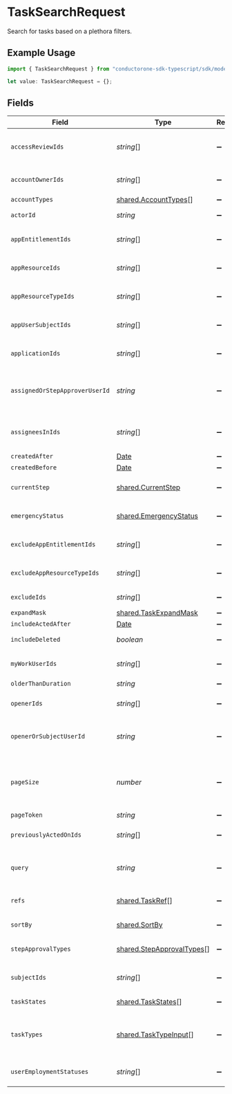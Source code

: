 # TaskSearchRequest

Search for tasks based on a plethora filters.

## Example Usage

```typescript
import { TaskSearchRequest } from "conductorone-sdk-typescript/sdk/models/shared";

let value: TaskSearchRequest = {};
```

## Fields

| Field                                                                                                                             | Type                                                                                                                              | Required                                                                                                                          | Description                                                                                                                       |
| --------------------------------------------------------------------------------------------------------------------------------- | --------------------------------------------------------------------------------------------------------------------------------- | --------------------------------------------------------------------------------------------------------------------------------- | --------------------------------------------------------------------------------------------------------------------------------- |
| `accessReviewIds`                                                                                                                 | *string*[]                                                                                                                        | :heavy_minus_sign:                                                                                                                | Search tasks that belong to any of the access reviews included in this list.                                                      |
| `accountOwnerIds`                                                                                                                 | *string*[]                                                                                                                        | :heavy_minus_sign:                                                                                                                | Search tasks that have any of these account owners.                                                                               |
| `accountTypes`                                                                                                                    | [shared.AccountTypes](../../../sdk/models/shared/accounttypes.md)[]                                                               | :heavy_minus_sign:                                                                                                                | The accountTypes field.                                                                                                           |
| `actorId`                                                                                                                         | *string*                                                                                                                          | :heavy_minus_sign:                                                                                                                | Search tasks that have this actor ID.                                                                                             |
| `appEntitlementIds`                                                                                                               | *string*[]                                                                                                                        | :heavy_minus_sign:                                                                                                                | Search tasks that have any of these app entitlement IDs.                                                                          |
| `appResourceIds`                                                                                                                  | *string*[]                                                                                                                        | :heavy_minus_sign:                                                                                                                | Search tasks that have any of these app resource IDs.                                                                             |
| `appResourceTypeIds`                                                                                                              | *string*[]                                                                                                                        | :heavy_minus_sign:                                                                                                                | Search tasks that have any of these app resource type IDs.                                                                        |
| `appUserSubjectIds`                                                                                                               | *string*[]                                                                                                                        | :heavy_minus_sign:                                                                                                                | Search tasks that have any of these app users as subjects.                                                                        |
| `applicationIds`                                                                                                                  | *string*[]                                                                                                                        | :heavy_minus_sign:                                                                                                                | Search tasks that have any of these apps as targets.                                                                              |
| `assignedOrStepApproverUserId`                                                                                                    | *string*                                                                                                                          | :heavy_minus_sign:                                                                                                                | Search tasks that are currently assigned to this user, or that are closed and were previously approved by this user.              |
| `assigneesInIds`                                                                                                                  | *string*[]                                                                                                                        | :heavy_minus_sign:                                                                                                                | Search tasks by  List of UserIDs which are currently assigned these Tasks                                                         |
| `createdAfter`                                                                                                                    | [Date](https://developer.mozilla.org/en-US/docs/Web/JavaScript/Reference/Global_Objects/Date)                                     | :heavy_minus_sign:                                                                                                                | N/A                                                                                                                               |
| `createdBefore`                                                                                                                   | [Date](https://developer.mozilla.org/en-US/docs/Web/JavaScript/Reference/Global_Objects/Date)                                     | :heavy_minus_sign:                                                                                                                | N/A                                                                                                                               |
| `currentStep`                                                                                                                     | [shared.CurrentStep](../../../sdk/models/shared/currentstep.md)                                                                   | :heavy_minus_sign:                                                                                                                | Search tasks that have this type of step as the current step.                                                                     |
| `emergencyStatus`                                                                                                                 | [shared.EmergencyStatus](../../../sdk/models/shared/emergencystatus.md)                                                           | :heavy_minus_sign:                                                                                                                | Search tasks that are or are not emergency access.                                                                                |
| `excludeAppEntitlementIds`                                                                                                        | *string*[]                                                                                                                        | :heavy_minus_sign:                                                                                                                | Search tasks that do not have any of these app entitlement IDs.                                                                   |
| `excludeAppResourceTypeIds`                                                                                                       | *string*[]                                                                                                                        | :heavy_minus_sign:                                                                                                                | Search tasks that do not have any of these app resource type IDs.                                                                 |
| `excludeIds`                                                                                                                      | *string*[]                                                                                                                        | :heavy_minus_sign:                                                                                                                | Exclude Specific TaskIDs from this serach result.                                                                                 |
| `expandMask`                                                                                                                      | [shared.TaskExpandMask](../../../sdk/models/shared/taskexpandmask.md)                                                             | :heavy_minus_sign:                                                                                                                | N/A                                                                                                                               |
| `includeActedAfter`                                                                                                               | [Date](https://developer.mozilla.org/en-US/docs/Web/JavaScript/Reference/Global_Objects/Date)                                     | :heavy_minus_sign:                                                                                                                | N/A                                                                                                                               |
| `includeDeleted`                                                                                                                  | *boolean*                                                                                                                         | :heavy_minus_sign:                                                                                                                | Whether or not to include deleted tasks.                                                                                          |
| `myWorkUserIds`                                                                                                                   | *string*[]                                                                                                                        | :heavy_minus_sign:                                                                                                                | Search tasks where the user would see this task in the My Work section                                                            |
| `olderThanDuration`                                                                                                               | *string*                                                                                                                          | :heavy_minus_sign:                                                                                                                | N/A                                                                                                                               |
| `openerIds`                                                                                                                       | *string*[]                                                                                                                        | :heavy_minus_sign:                                                                                                                | Search tasks that were created by any of the users in this array.                                                                 |
| `openerOrSubjectUserId`                                                                                                           | *string*                                                                                                                          | :heavy_minus_sign:                                                                                                                | Search tasks that were opened by this user, or that the user is the subject of.                                                   |
| `pageSize`                                                                                                                        | *number*                                                                                                                          | :heavy_minus_sign:                                                                                                                | The pageSize where 0 <= pageSize <= 100. Values < 10 will be set to 10. A value of 0 returns the default page size (currently 25) |
| `pageToken`                                                                                                                       | *string*                                                                                                                          | :heavy_minus_sign:                                                                                                                | The pageToken field.                                                                                                              |
| `previouslyActedOnIds`                                                                                                            | *string*[]                                                                                                                        | :heavy_minus_sign:                                                                                                                | Search tasks that were acted on by any of these users.                                                                            |
| `query`                                                                                                                           | *string*                                                                                                                          | :heavy_minus_sign:                                                                                                                | Fuzzy search tasks by display name or description. Also can search by numeric ID.                                                 |
| `refs`                                                                                                                            | [shared.TaskRef](../../../sdk/models/shared/taskref.md)[]                                                                         | :heavy_minus_sign:                                                                                                                | Query tasks by display name, description, or numeric ID.                                                                          |
| `sortBy`                                                                                                                          | [shared.SortBy](../../../sdk/models/shared/sortby.md)                                                                             | :heavy_minus_sign:                                                                                                                | Sort tasks in a specific order.                                                                                                   |
| `stepApprovalTypes`                                                                                                               | [shared.StepApprovalTypes](../../../sdk/models/shared/stepapprovaltypes.md)[]                                                     | :heavy_minus_sign:                                                                                                                | Search tasks that have a current policy step of this type                                                                         |
| `subjectIds`                                                                                                                      | *string*[]                                                                                                                        | :heavy_minus_sign:                                                                                                                | Search tasks where these users are the subject.                                                                                   |
| `taskStates`                                                                                                                      | [shared.TaskStates](../../../sdk/models/shared/taskstates.md)[]                                                                   | :heavy_minus_sign:                                                                                                                | Search tasks with this task state.                                                                                                |
| `taskTypes`                                                                                                                       | [shared.TaskTypeInput](../../../sdk/models/shared/tasktypeinput.md)[]                                                             | :heavy_minus_sign:                                                                                                                | Search tasks with this task type. This is a oneOf, and needs an object, which can be empty, to sort.                              |
| `userEmploymentStatuses`                                                                                                          | *string*[]                                                                                                                        | :heavy_minus_sign:                                                                                                                | The userEmploymentStatuses field.                                                                                                 |